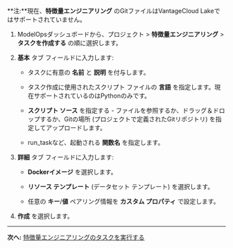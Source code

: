 **注:**現在、**特徴量エンジニアリング** のGitファイルはVantageCloud Lakeではサポートされていません。

1.  ModelOpsダッシュボードから、プロジェクト > **特徴量エンジニアリング** > **タスクを作成する** の順に選択します。


1.  **基本** タブ フィールドに入力します:

    -   タスクに有意の **名前** と **説明** を付与します。


    -   タスク作成に使用されたスクリプト ファイルの **言語** を指定します。現在サポートされているのはPythonのみです。


    -   **スクリプト ソース** を指定する - ファイルを参照するか、ドラッグ＆ドロップするか、Gitの場所 (プロジェクトで定義されたGitリポジトリ) を指定してアップロードします。


    -   run_taskなど、起動される **関数名** を指定します。


1.  **詳細** タブ フィールドに入力します:

    -   **Dockerイメージ** を選択します。


    -   **リソース テンプレート** (データセット テンプレート) を選択します。


    -   任意の **キー**/**値** ペアリング情報を **カスタム プロパティ** で設定します。


1.  **作成** を選択します。


---

**次へ:** [特徴量エンジニアリングのタスクを実行する](hkt1732657162141.md)

